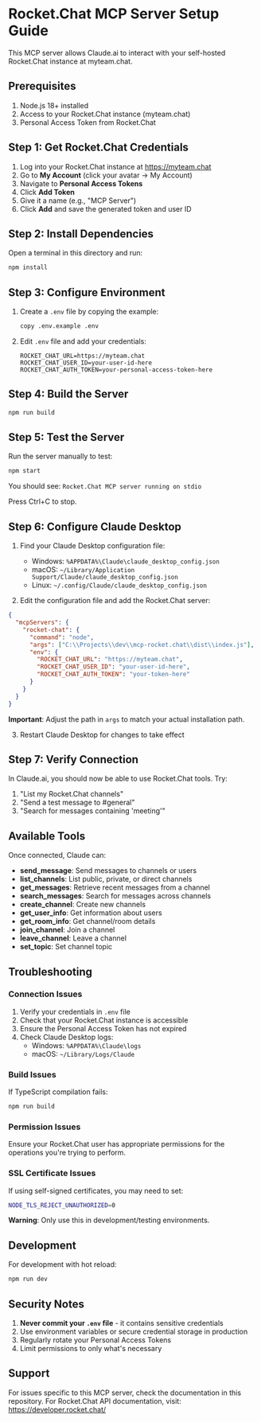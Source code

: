 # Rocket.Chat MCP Server Setup Guide

This MCP server allows Claude.ai to interact with your self-hosted Rocket.Chat instance at myteam.chat.

## Prerequisites

1. Node.js 18+ installed
2. Access to your Rocket.Chat instance (myteam.chat)
3. Personal Access Token from Rocket.Chat

## Step 1: Get Rocket.Chat Credentials

1. Log into your Rocket.Chat instance at https://myteam.chat
2. Go to **My Account** (click your avatar → My Account)
3. Navigate to **Personal Access Tokens**
4. Click **Add Token**
5. Give it a name (e.g., "MCP Server")
6. Click **Add** and save the generated token and user ID

## Step 2: Install Dependencies

Open a terminal in this directory and run:

```bash
npm install
```

## Step 3: Configure Environment

1. Create a `.env` file by copying the example:
   ```bash
   copy .env.example .env
   ```

2. Edit `.env` file and add your credentials:
   ```
   ROCKET_CHAT_URL=https://myteam.chat
   ROCKET_CHAT_USER_ID=your-user-id-here
   ROCKET_CHAT_AUTH_TOKEN=your-personal-access-token-here
   ```

## Step 4: Build the Server

```bash
npm run build
```

## Step 5: Test the Server

Run the server manually to test:

```bash
npm start
```

You should see: `Rocket.Chat MCP server running on stdio`

Press Ctrl+C to stop.

## Step 6: Configure Claude Desktop

1. Find your Claude Desktop configuration file:
   - Windows: `%APPDATA%\Claude\claude_desktop_config.json`
   - macOS: `~/Library/Application Support/Claude/claude_desktop_config.json`
   - Linux: `~/.config/Claude/claude_desktop_config.json`

2. Edit the configuration file and add the Rocket.Chat server:

```json
{
  "mcpServers": {
    "rocket-chat": {
      "command": "node",
      "args": ["C:\\Projects\\dev\\mcp-rocket.chat\\dist\\index.js"],
      "env": {
        "ROCKET_CHAT_URL": "https://myteam.chat",
        "ROCKET_CHAT_USER_ID": "your-user-id-here",
        "ROCKET_CHAT_AUTH_TOKEN": "your-token-here"
      }
    }
  }
}
```

**Important**: Adjust the path in `args` to match your actual installation path.

3. Restart Claude Desktop for changes to take effect

## Step 7: Verify Connection

In Claude.ai, you should now be able to use Rocket.Chat tools. Try:

1. "List my Rocket.Chat channels"
2. "Send a test message to #general"
3. "Search for messages containing 'meeting'"

## Available Tools

Once connected, Claude can:

- **send_message**: Send messages to channels or users
- **list_channels**: List public, private, or direct channels
- **get_messages**: Retrieve recent messages from a channel
- **search_messages**: Search for messages across channels
- **create_channel**: Create new channels
- **get_user_info**: Get information about users
- **get_room_info**: Get channel/room details
- **join_channel**: Join a channel
- **leave_channel**: Leave a channel
- **set_topic**: Set channel topic

## Troubleshooting

### Connection Issues

1. Verify your credentials in `.env` file
2. Check that your Rocket.Chat instance is accessible
3. Ensure the Personal Access Token has not expired
4. Check Claude Desktop logs:
   - Windows: `%APPDATA%\Claude\logs`
   - macOS: `~/Library/Logs/Claude`

### Build Issues

If TypeScript compilation fails:
```bash
npm run build
```

### Permission Issues

Ensure your Rocket.Chat user has appropriate permissions for the operations you're trying to perform.

### SSL Certificate Issues

If using self-signed certificates, you may need to set:
```bash
NODE_TLS_REJECT_UNAUTHORIZED=0
```

**Warning**: Only use this in development/testing environments.

## Development

For development with hot reload:
```bash
npm run dev
```

## Security Notes

1. **Never commit your `.env` file** - it contains sensitive credentials
2. Use environment variables or secure credential storage in production
3. Regularly rotate your Personal Access Tokens
4. Limit permissions to only what's necessary

## Support

For issues specific to this MCP server, check the documentation in this repository.
For Rocket.Chat API documentation, visit: https://developer.rocket.chat/